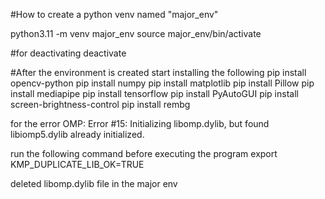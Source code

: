 #How to create a python venv named "major_env"

python3.11 -m venv major_env
source major_env/bin/activate

#for deactivating
deactivate



#After the environment is created start installing the following
pip install opencv-python
pip install numpy
pip install matplotlib
pip install Pillow
pip install mediapipe
pip install tensorflow
pip install PyAutoGUI
pip install screen-brightness-control
pip install rembg

for the error OMP: Error #15: Initializing libomp.dylib, but found libiomp5.dylib already initialized.

run the following command before executing the program
export KMP_DUPLICATE_LIB_OK=TRUE

deleted libomp.dylib file in the major env
